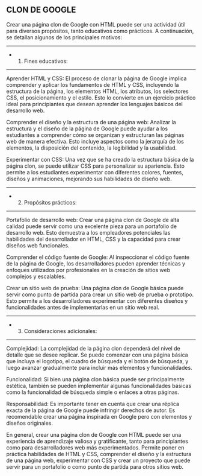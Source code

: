 CLON DE GOOGLE
------------------------------------
Crear una página clon de Google con HTML puede ser una actividad útil para diversos propósitos, tanto educativos como prácticos. A continuación, se detallan algunos de los principales motivos:

------------------------------------------------
- 1. Fines educativos:
------------------------------------------------
Aprender HTML y CSS: El proceso de clonar la página de Google implica comprender y aplicar los fundamentos de HTML y CSS, incluyendo la estructura de la página, los elementos HTML, los atributos, los selectores CSS, el posicionamiento y el estilo. Esto lo convierte en un ejercicio práctico ideal para principiantes que desean aprender los lenguajes básicos del desarrollo web.

Comprender el diseño y la estructura de una página web: Analizar la estructura y el diseño de la página de Google puede ayudar a los estudiantes a comprender cómo se organizan y estructuran las páginas web de manera efectiva. Esto incluye aspectos como la jerarquía de los elementos, la disposición del contenido, la legibilidad y la usabilidad.

Experimentar con CSS: Una vez que se ha creado la estructura básica de la página clon, se puede utilizar CSS para personalizar su apariencia. Esto permite a los estudiantes experimentar con diferentes colores, fuentes, diseños y animaciones, mejorando sus habilidades de diseño web.

---------------------------------------------------
- 2. Propósitos prácticos:
---------------------------------------------------

Portafolio de desarrollo web: Crear una página clon de Google de alta calidad puede servir como una excelente pieza para un portafolio de desarrollo web. Esto demuestra a los empleadores potenciales las habilidades del desarrollador en HTML, CSS y la capacidad para crear diseños web funcionales.

Comprender el código fuente de Google: Al inspeccionar el código fuente de la página de Google, los desarrolladores pueden aprender técnicas y enfoques utilizados por profesionales en la creación de sitios web complejos y escalables.

Crear un sitio web de prueba: Una página clon de Google básica puede servir como punto de partida para crear un sitio web de prueba o prototipo. Esto permite a los desarrolladores experimentar con diferentes diseños y funcionalidades antes de implementarlas en un sitio web real.

-------------------------------------------------
- 3. Consideraciones adicionales:
-------------------------------------------------
Complejidad: La complejidad de la página clon dependerá del nivel de detalle que se desee replicar. Se puede comenzar con una página básica que incluya el logotipo, el cuadro de búsqueda y el botón de búsqueda, y luego avanzar gradualmente para incluir más elementos y funcionalidades.

Funcionalidad: Si bien una página clon básica puede ser principalmente estética, también se pueden implementar algunas funcionalidades básicas como la funcionalidad de búsqueda simple o enlaces a otras páginas.

Responsabilidad: Es importante tener en cuenta que crear una réplica exacta de la página de Google puede infringir derechos de autor. Es recomendable crear una página inspirada en Google pero con elementos y diseños originales.

En general, crear una página clon de Google con HTML puede ser una experiencia de aprendizaje valiosa y gratificante, tanto para principiantes como para desarrolladores web más experimentados. Permite poner en práctica habilidades de HTML y CSS, comprender el diseño y la estructura de una página web, experimentar con CSS y crear un proyecto que puede servir para un portafolio o como punto de partida para otros sitios web. 
